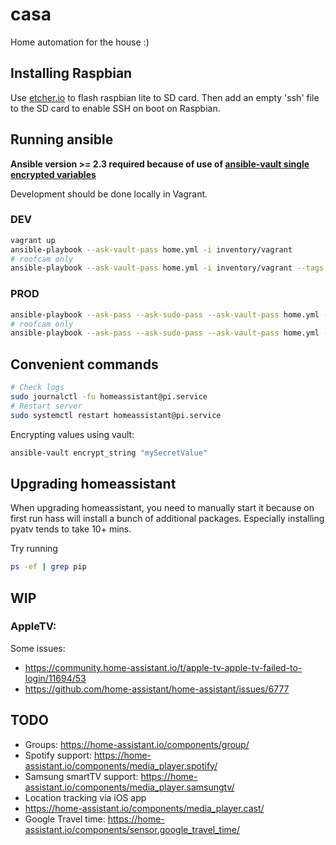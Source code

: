 # casa

Home automation for the house :)

## Installing Raspbian

Use [etcher.io](https://etcher.io) to flash raspbian lite to SD card.
Then add an empty 'ssh' file to the SD card to enable SSH on boot on Raspbian.

## Running ansible
**Ansible version >= 2.3 required because of use of [ansible-vault single encrypted variables](http://docs.ansible.com/ansible/latest/playbooks_vault.html#single-encrypted-variable)**

Development should be done locally in Vagrant.
### DEV
```bash
vagrant up
ansible-playbook --ask-vault-pass home.yml -i inventory/vagrant 
# roofcam only
ansible-playbook --ask-vault-pass home.yml -i inventory/vagrant --tags roofcam
```
### PROD

```bash
ansible-playbook --ask-pass --ask-sudo-pass --ask-vault-pass home.yml -i inventory/mbp-server
# roofcam only
ansible-playbook --ask-pass --ask-sudo-pass --ask-vault-pass home.yml -i inventory/mbp-server --tags roofcam
```

## Convenient commands

```bash
# Check logs
sudo journalctl -fu homeassistant@pi.service
# Restart server
sudo systemctl restart homeassistant@pi.service
```

Encrypting values using vault:

```bash
ansible-vault encrypt_string "mySecretValue"
```

## Upgrading homeassistant

When upgrading homeassistant, you need to manually start it because on first run hass will install a bunch of additional packages.
Especially installing pyatv tends to take 10+ mins.

Try running 
```bash
ps -ef | grep pip
```

## WIP
### AppleTV:
Some issues:
- https://community.home-assistant.io/t/apple-tv-apple-tv-failed-to-login/11694/53
- https://github.com/home-assistant/home-assistant/issues/6777


## TODO
- Groups: https://home-assistant.io/components/group/
- Spotify support:  https://home-assistant.io/components/media_player.spotify/
- Samsung smartTV support: https://home-assistant.io/components/media_player.samsungtv/
- Location tracking via iOS app
- https://home-assistant.io/components/media_player.cast/
- Google Travel time: https://home-assistant.io/components/sensor.google_travel_time/